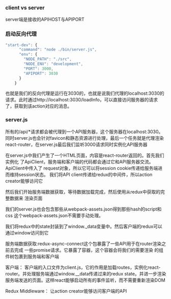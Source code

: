 ### client vs server
server端是接收的APIHOST与APIPORT

### 启动反向代理
```js
"start-dev": {
      "command": "node ./bin/server.js",
      "env": {
        "NODE_PATH": "./src",
        "NODE_ENV": "development",
        "PORT": 3000,
        "APIPORT": 3030
      }
    }
```
也就是我们的反向代理是运行在3030的，也就是说我们代理的localhost:3030的请求。此时通过http://localhost:3030/loadInfo，可以直接访问服务器的请求了，获取到该action对应的消息。
### server.js
所有的/api/*请求都会被代理到一个API服务器，这个服务器在localhost:3030。
同时server.js也会针对favicon和静态资源进行处理，最后一个任务就是代理渲染react-router，在server.js最后我们监听3000请求同时实例化API服务器

在server.js中我们产生了一个HTML页面，内容是react-router返回的。首先我们实例化
了ApiClient，服务端和客户端的代码都会通过它和API服务器交流。ApiClient中传入了
request对象，所以它可以将session cookie传递给服务端进而维持session状态。
我们将API client传递给redux的中间件，所以action creator能够访问它

然后我们开始服务端数据获取，等待数据加载完成，然后使用从redux中获取的完整数据来
渲染页面

我们的server.js也会包含那些从webpack-assets.json得到那些hash的script和css
这个webpack-assets.json不需要手动处理。

我们将redux中的state封装到了window._data变量中。然后客户端的redux可以通过window访问到它

服务端数据获取:redux-async-connect这个包暴露了一些API用于在router渲染之前去完成
一些promise请求。它暴露了<ReduxAsyncConnect/>容器，这个容器会将我们的需要渲染
的组件树包裹到服务端和客户端

客户端：
客户端的入口文件为client.js，它的作用是加载routes，实例化react-router。并处理服务端通过window.__data传递过来的redux state。并进一步渲染服务端发送的页面。这样react能够启动所有的事件监听，而不需要重新渲染DOM

Redux Middleware：
让action creator能够访问客户端的API


